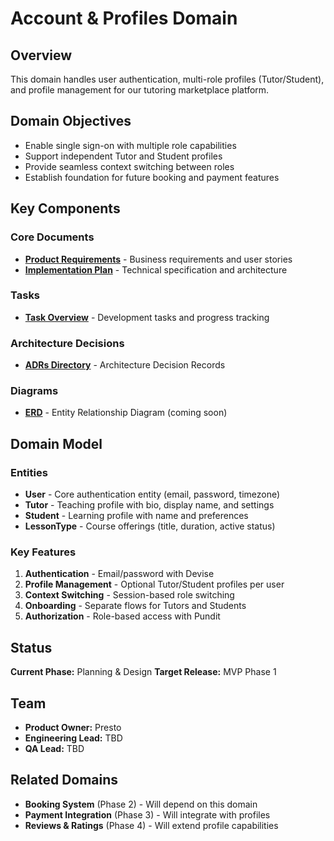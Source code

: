 # Account & Profiles Domain

## Overview
This domain handles user authentication, multi-role profiles (Tutor/Student), and profile management for our tutoring marketplace platform.

## Domain Objectives
- Enable single sign-on with multiple role capabilities
- Support independent Tutor and Student profiles
- Provide seamless context switching between roles
- Establish foundation for future booking and payment features

## Key Components

### Core Documents
- **[Product Requirements](./prd.md)** - Business requirements and user stories
- **[Implementation Plan](./plan.md)** - Technical specification and architecture

### Tasks
- **[Task Overview](./tasks/index.md)** - Development tasks and progress tracking

### Architecture Decisions
- **[ADRs Directory](./adrs/)** - Architecture Decision Records

### Diagrams
- **[ERD](./diagrams/erd.mmd)** - Entity Relationship Diagram (coming soon)

## Domain Model

### Entities
- **User** - Core authentication entity (email, password, timezone)
- **Tutor** - Teaching profile with bio, display name, and settings
- **Student** - Learning profile with name and preferences
- **LessonType** - Course offerings (title, duration, active status)

### Key Features
1. **Authentication** - Email/password with Devise
2. **Profile Management** - Optional Tutor/Student profiles per user
3. **Context Switching** - Session-based role switching
4. **Onboarding** - Separate flows for Tutors and Students
5. **Authorization** - Role-based access with Pundit

## Status
**Current Phase:** Planning & Design
**Target Release:** MVP Phase 1

## Team
- **Product Owner:** Presto
- **Engineering Lead:** TBD
- **QA Lead:** TBD

## Related Domains
- **Booking System** (Phase 2) - Will depend on this domain
- **Payment Integration** (Phase 3) - Will integrate with profiles
- **Reviews & Ratings** (Phase 4) - Will extend profile capabilities